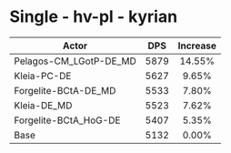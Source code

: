 # Single - hv-pl - kyrian
| Actor | DPS | Increase |
|---|:---:|:---:|
|Pelagos-CM_LGotP-DE_MD|5879|14.55%|
|Kleia-PC-DE|5627|9.65%|
|Forgelite-BCtA-DE_MD|5533|7.80%|
|Kleia-DE_MD|5523|7.62%|
|Forgelite-BCtA_HoG-DE|5407|5.35%|
|Base|5132|0.00%|

